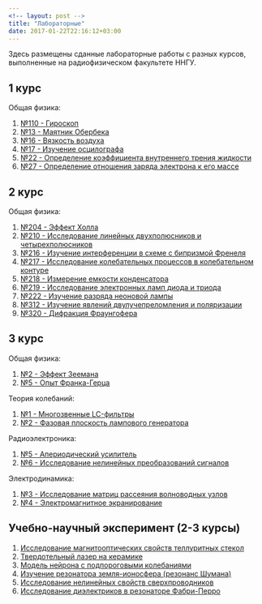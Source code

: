 ```yaml
---
<!-- layout: post -->
title: "Лабораторные"
date: 2017-01-22T22:16:12+03:00
---
```


Здесь размещены сданные лабораторные работы с разных курсов, выполненные на радиофизическом факультете ННГУ. 


## 1 курс
Общая физика:

1. [№110 - Гироскоп](/lab_pdf/1/110-giroskop.pdf)
1. [№13 - Маятник Обербека](/lab_pdf/1/13-mayatnik_oberbeka.pdf)
1. [№16 - Вязкость воздуха](/lab_pdf/1/16-vyazkostj_vozduha.pdf)
1. [№17 - Изучение осцилографа](/lab_pdf/1/17-izuchenie_oscilografa.pdf)
1. [№22 - Определение коэффициента внутреннего трения жидкости](/lab_pdf/1/22-opredelenie_koefficienta_vnutrennego_treniya_zhidkosti.pdf)
1. [№27 - Определение отношения заряда электрона к его массе](/lab_pdf/1/27-opredelenie_otnosheniya_zaryada_elektrona_k_ego_masse.pdf)

<!--more-->

## 2 курс
Общая физика:

1. [№204 - Эффект Холла](/lab_pdf/2/204-effekt_holla.pdf)
1. [№210 - Исследование линейных двухполюсников и четырехполюсников](/lab_pdf/2/210-issledovanie_lineynyh_dvuhpolyusnikov_i_chetyrehpolyusnikov.pdf)
1. [№216 - Изучение интерференции в схеме с бипризмой Френеля](/lab_pdf/2/216-izuchenie_interferencii_v_sheme_s_biprizmoy_frenelya.pdf)
1. [№217 - Исследование колебательных процессов в колебательном контуре](/lab_pdf/2/217-issledovanie_kolebateljnyh_processov_v_kolebateljnom_konture.pdf)
1. [№218 - Измерение емкости конденсатора](/lab_pdf/2/218-izmerenie_emkosti_kondensatora.pdf)
1. [№219 - Исследование электронных ламп диода и триода](/lab_pdf/2/219-issledovanie_elektronnyh_lamp_dioda_i_trioda.pdf)
1. [№222 - Изучение разряда неоновой лампы](/lab_pdf/2/222-izuchenie_razryada_neonovoy_lampy.pdf)
1. [№312 - Изучение явлений двулучепреломления и поляризации](/lab_pdf/2/312-izuchenie_yavleniy_dvulucheprelomleniya_i_polyarizacii.pdf)
1. [№320 - Дифракция Фраунгофера](/lab_pdf/2/320-difrakciya_fraungofera.pdf)

## 3 курс
Общая физика:

1. [№2 - Эффект Зеемана](/lab_pdf/3/2-effekt_zeemana.pdf)
1. [№5 - Опыт Франка-Герца](/lab_pdf/3/5-opyt_franka-gerca.pdf)

Теория колебаний:

1. [№1 - Многозвенные LC-фильтры](/lab_pdf/3/1-mnogozvennye_LC-filjtry.pdf)
1. [№2 - Фазовая плоскость лампового генератора](/lab_pdf/3/2-fazovaya_ploskostj_lampovogo_generatora.pdf)

Радиоэлектроника:

1. [№5 - Апериодический усилитель](/lab_pdf/3/5-aperiodicheskiy_usilitelj.pdf)
1. [№6 - Исследование нелинейных преобразований сигналов](/lab_pdf/3/6-issledovanie_nelineynyh_preobrazovaniy_signalov.pdf)

Электродинамика:

1. [№3 - Исследование матриц рассеяния волноводных узлов](https://github.com/FedorSarafanov/six_poles/raw/master/six_poles.pdf)
1. [№4 - Электромагнитное экранирование](https://github.com/FedorSarafanov/em_shielding/raw/master/emshielding.pdf)

## Учебно-научный эксперимент (2-3 курсы)

1. [Исследование магнитооптических свойств теллуритных стекол](/lab_pdf/une/une_issledovanie_magnitoopticheskih_svoystv_telluritnyh_stekol.pdf)
1. [Твердотельный лазер на керамике](/lab_pdf/une/une_tverdoteljnyy_lazer_na_keramike.pdf)
1. [Модель нейрона с подпороговыми колебаниями](/lab_pdf/une/une_modelj_neyrona_s_podporogovymi_kolebaniyami.pdf)
1. [Изучение резонатора земля-ионосфера (резонанс Шумана)](/lab_pdf/une/une_izuchenie_rezonatora_zemlya-ionosfera_(rezonans_shumana).pdf)
1. [Исследование нелинейных свойств сверхпроводников](/lab_pdf/une/une_issledovanie_nelineynyh_svoystv_sverhprovodnikov.pdf)
1. [Исследование диэлектриков в резонаторе Фабри-Перро](/lab_pdf/une/une_issledovanie_dielektrikov_v_rezonatore_fabri-perro.pdf)